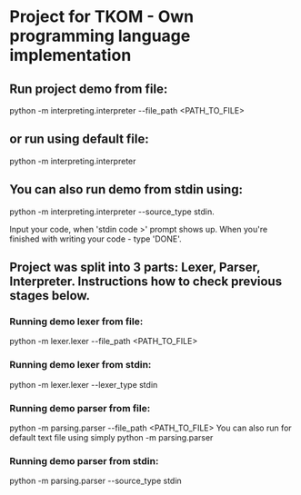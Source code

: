 # Project for TKOM - Own programming language implementation


## Run project demo from file:
python -m interpreting.interpreter --file_path <PATH_TO_FILE>
## or run using default file:
python -m interpreting.interpreter
## You can also run demo from stdin using:
python -m interpreting.interpreter --source_type stdin.

Input your code, when 'stdin code >' prompt shows up.
When you're finished with writing your code - type 'DONE'.


## Project was split into 3 parts: Lexer, Parser, Interpreter. Instructions how to check previous stages below.

### Running demo lexer from file:
python -m lexer.lexer --file_path <PATH_TO_FILE>
### Running demo lexer from stdin:
python -m lexer.lexer --lexer_type stdin

### Running demo parser from file:
python -m parsing.parser --file_path <PATH_TO_FILE>
You can also run for default text file using simply python -m parsing.parser

### Running demo parser from stdin:
python -m parsing.parser --source_type stdin
